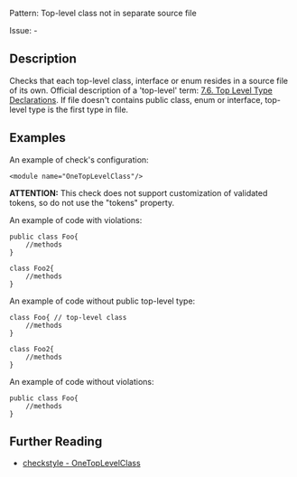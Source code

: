Pattern: Top-level class not in separate source file

Issue: -

## Description

Checks that each top-level class, interface or enum resides in a source file of its own. Official description of a 'top-level' term: [7.6. Top Level Type Declarations](http://docs.oracle.com/javase/specs/jls/se7/html/jls-7.html#jls-7.6). If file doesn't contains public class, enum or interface, top-level type is the first type in file.

## Examples

An example of check's configuration: 
    
    
    <module name="OneTopLevelClass"/>
            

**ATTENTION:** This check does not support customization of validated tokens, so do not use the "tokens" property. 

An example of code with violations: 
    
    
    public class Foo{
        //methods
    }
    
    class Foo2{
        //methods
    }
            

An example of code without public top-level type: 
    
    
    class Foo{ // top-level class
        //methods
    }
    
    class Foo2{
        //methods
    }
            

An example of code without violations: 
    
    
    public class Foo{
        //methods
    }

## Further Reading

* [checkstyle - OneTopLevelClass](http://checkstyle.sourceforge.net/config_design.html#OneTopLevelClass)